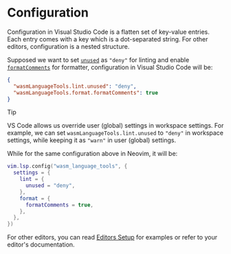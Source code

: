 # Configuration

Configuration in Visual Studio Code is a flatten set of key-value entries.
Each entry comes with a key which is a dot-separated string.
For other editors, configuration is a nested structure.

Supposed we want to set [`unused`](./lint.md#unused) as `"deny"` for linting and enable [`formatComments`](./format.md#formatcomments) for formatter,
configuration in Visual Studio Code will be:

```json
{
  "wasmLanguageTools.lint.unused": "deny",
  "wasmLanguageTools.format.formatComments": true
}
```

> [!TIP]
> VS Code allows us override user (global) settings in workspace settings.
> For example, we can set `wasmLanguageTools.lint.unused` to `"deny"` in workspace settings,
> while keeping it as `"warn"` in user (global) settings.

While for the same configuration above in Neovim, it will be:

```lua
vim.lsp.config("wasm_language_tools", {
  settings = {
    lint = {
      unused = "deny",
    },
    format = {
      formatComments = true,
    },
  },
})
```

For other editors, you can read [Editors Setup](../guide/getting-started/editors.md) for examples or refer to your editor's documentation.
